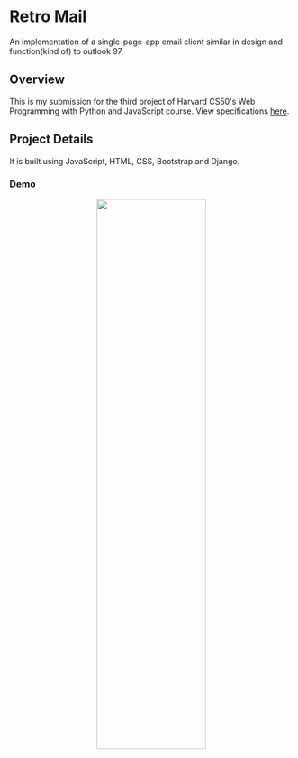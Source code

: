 # Retro Mail
An implementation of a single-page-app email client similar in design and function(kind of) to outlook 97. 

## Overview
This is my submission for the third project of Harvard CS50's Web Programming with Python and JavaScript course. View specifications [here](https://cs50.harvard.edu/web/2020/projects/3/mail/).

## Project Details
It is built using JavaScript, HTML, CSS, Bootstrap and Django. 

### Demo
<p align="center">
<img src="mail/static/mail/images/demo.gif" width=62% height=50%/>
</p>
